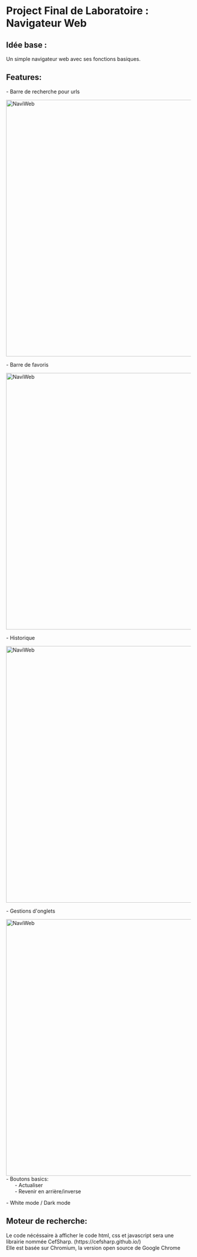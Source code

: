 # Project Final de Laboratoire : Navigateur Web

## Idée base :
<p>Un simple navigateur web avec ses fonctions basiques.</p>

## Features: 
<p>- Barre de recherche pour urls</br></p>
<img width="700" alt="NaviWeb" src="https://user-images.githubusercontent.com/87360710/164461619-c8a01eb3-34d6-4f11-b6f0-35f59aa07849.png">

<p>- Barre de favoris</br></p>

<img width="700" alt="NaviWeb" src="https://user-images.githubusercontent.com/87360710/164461830-b78d4dcb-b96b-471c-8fd9-1e2cd1c7d00a.png">

<p>- Historique</p>
<img width="700" alt="NaviWeb" src="https://user-images.githubusercontent.com/87360710/164461938-7348f2bf-6245-43af-99dd-130bb66b1cce.png">

<p>- Gestions d'onglets</p>
<img width="700" alt="NaviWeb" src="https://user-images.githubusercontent.com/87360710/164461981-75d76d36-e4ca-4907-801b-3030c3025bdd.png"

<p>- Boutons basics: </br>
&nbsp;&nbsp;&nbsp;&nbsp;&nbsp;&nbsp;- Actualiser</br>
&nbsp;&nbsp;&nbsp;&nbsp;&nbsp;&nbsp;- Revenir en arrière/inverse</br></p>

<p>- White mode / Dark mode </p>
  
## Moteur de recherche:
<p>Le code nécéssaire à afficher le code html, css et javascript sera une librairie nommée CefSharp.
(https://cefsharp.github.io/)</br>
Elle est basée sur Chromium, la version open source de Google Chrome</p>

